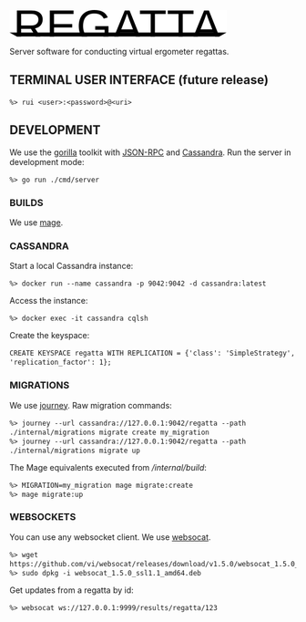 ![logo](logo.svg)

Server software for conducting virtual ergometer regattas.

## TERMINAL USER INTERFACE (future release)

```
%> rui <user>:<password>@<uri>
```

## DEVELOPMENT
We use the [gorilla](https://www.gorillatoolkit.org/) toolkit with [JSON-RPC](https://www.jsonrpc.org/specification) and [Cassandra](https://cassandra.apache.org/).
Run the server in development mode:
```
%> go run ./cmd/server
```
### BUILDS
We use [mage](https://magefile.org/).

### CASSANDRA
Start a local Cassandra instance:
```
%> docker run --name cassandra -p 9042:9042 -d cassandra:latest
```
Access the instance:
```
%> docker exec -it cassandra cqlsh
```
Create the keyspace:
```cassandraql
CREATE KEYSPACE regatta WITH REPLICATION = {'class': 'SimpleStrategy', 'replication_factor': 1};
```
### MIGRATIONS

We use [journey](https://github.com/db-journey/journey/v2).
Raw migration commands:
```
%> journey --url cassandra://127.0.0.1:9042/regatta --path ./internal/migrations migrate create my_migration
%> journey --url cassandra://127.0.0.1:9042/regatta --path ./internal/migrations migrate up
```
The Mage equivalents executed from */internal/build*:
```
%> MIGRATION=my_migration mage migrate:create
%> mage migrate:up
```
### WEBSOCKETS
You can use any websocket client. We use [websocat](https://github.com/vi/websocat).
```
%> wget https://github.com/vi/websocat/releases/download/v1.5.0/websocat_1.5.0_ssl1.1_amd64.deb
%> sudo dpkg -i websocat_1.5.0_ssl1.1_amd64.deb
```
Get updates from a regatta by id:
```
%> websocat ws://127.0.0.1:9999/results/regatta/123
```